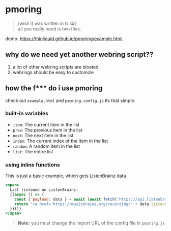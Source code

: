 # pmoring
> (wish it was written in ts :sob:)<br>
> all you really need is two files.

demo: https://thinliquid.github.io/pmoring/example.html.

## why do we need yet another webring script??
1. a lot of other webring scripts are bloated
2. webrings should be easy to customize
## how the f*** do i use pmoring
check out `example.html` and `pmoring.config.js` its that simple.
### built-in variables
- `item`: The current item in the list
- `prev`: The previous item in the list
- `next`: The next item in the list
- `index`: The current index of the item in the list
- `random`: A random item in the list
- `list`: The entire list
### using inline functions
This is just a basic example, which gets ListenBrainz data
```jsx
<span>
  Last listened on ListenBrainz:
  {(async () => {
    const { payload: data } = await (await fetch('https://api.listenbrainz.org/1/user/' + item.username + '/listens?count=1')).json()
    return "<a href='https://musicbrainz.org/recording/" + data.listens[0].track_metadata.mbid_mapping.recording_mbid + "'>" + data.listens[0].track_metadata.track_name + " - " + data.listens[0].track_metadata.artist_name + "</a>"
  })()}
</span>
```

> **Note:** you must change the import URL of the config file in `pmoring.js`
